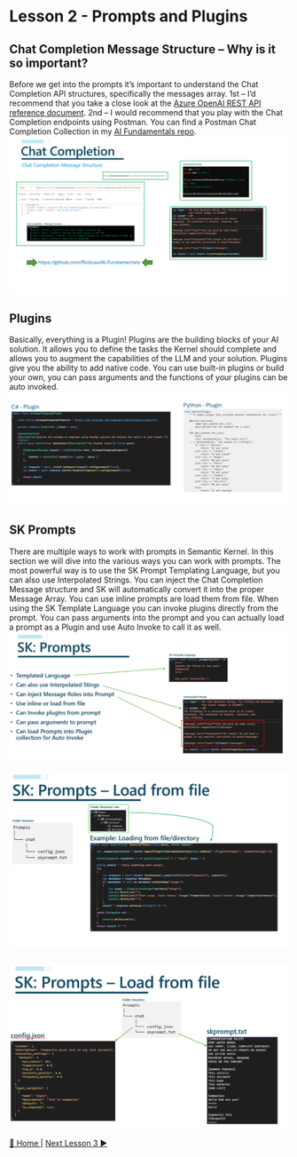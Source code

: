 # Lesson 2 - Prompts and Plugins
## Chat Completion Message Structure – Why is it so important?
Before we get into the prompts it’s important to understand the Chat Completion API structures, specifically the messages array.  1st – I’d recommend that you take a close look at the [Azure OpenAI REST API reference document](https://learn.microsoft.com/en-us/azure/ai-services/openai/reference).  2nd – I would recommend that you play with the Chat Completion endpoints using Postman.  You can find a Postman Chat Completion Collection in my [AI Fundamentals repo](https://github.com/Rickcau/AI-Fundamentals).
![ChatCompletions](/assets/images/ChatCompletion.png)

## Plugins
Basically, everything is a Plugin!  Plugins are the building blocks of your AI solution.  It allows you to define the tasks the Kernel should complete and allows you to augment the capabilities of the LLM and your solution.  Plugins give you the ability to add native code.  You can use built-in plugins or build your own, you can pass arguments and the functions of your plugins can be auto invoked.
![Plugins](/assets/images/Plugins.png)

## SK Prompts
There are multiple ways to work with prompts in Semantic Kernel. In this section we will dive into the various ways you can work with prompts.  The most powerful way is to use the SK Prompt Templating Language, but you can also use Interpolated Strings.  You can inject the Chat Completion Message structure and SK will automatically convert it into the proper Message Array.  You can use inline prompts are load them from file.  When using the SK Template Language you can invoke plugins directly from the prompt.  You can pass arguments into the prompt and you can actually load a prompt as a Plugin and use Auto Invoke to call it as well.
![Plugins](/assets/images/SKPrompts-1.png)

![Plugins](/assets/images/SKPrompts-2.png)

### 

![Plugins](/assets/images/SKPrompts-3.png)




[🔼 Home ](/README.md) | [Next Lesson 3 ▶](/lessons/lesson-3/README.md)
